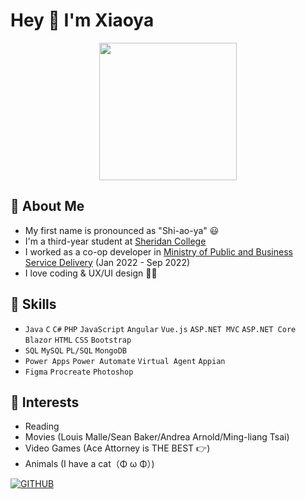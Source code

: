 
### <h1>Hey 👋 I'm Xiaoya</h1>

<p align="center"><img src="https://user-images.githubusercontent.com/84748829/167641084-10e8231b-0087-4bcc-95ac-0975da71d81f.GIF" width="220"></p>

<h2>🦕 About Me</h2>

- My first name is pronounced as "Shi-ao-ya" 😃
- I'm a third-year student at [Sheridan College](https://www.sheridancollege.ca/)
- I worked as a co-op developer in [Ministry of Public and Business Service Delivery](https://www.ontario.ca/page/ministry-government-and-consumer-services) (Jan 2022 - Sep 2022)
- I love coding & UX/UI design 👩‍💻

###

<h2>🌱 Skills</h2>

- `Java` `C` `C#` `PHP` `JavaScript` `Angular` `Vue.js` `ASP.NET MVC` `ASP.NET Core Blazor` `HTML` `CSS` `Bootstrap`
- `SQL` `MySQL` `PL/SQL` `MongoDB`
- `Power Apps` `Power Automate` `Virtual Agent` `Appian`
- `Figma` `Procreate` `Photoshop`

###

<h2>💜 Interests</h2>

- Reading
- Movies (Louis Malle/Sean Baker/Andrea Arnold/Ming-liang Tsai)
- Video Games (Ace Attorney is THE BEST 👉)
- Animals (I have a cat（Φ ω Φ）)

[![GITHUB](https://img.shields.io/badge/inkedin-%230A66C2.svg?&style=for-the-badge&logo=linkedin&logoColor=white)](https://www.linkedin.com/in/xiaoyazou/)

